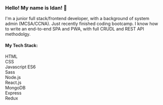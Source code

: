 ### Hello! My name is Idan! 👋

I'm a junior full stack/frontend developer, with a background of system admin (MCSA/CCNA).
Just recently finished coding bootcamp. I know how to write an end-to-end SPA and PWA, with full CRUDL and REST API methodolgy.
#### My Tech Stack: 
HTML  
CSS  
Javascript ES6  
Sass  
Node.js  
React.js  
MongoDB  
Express  
Redux  
